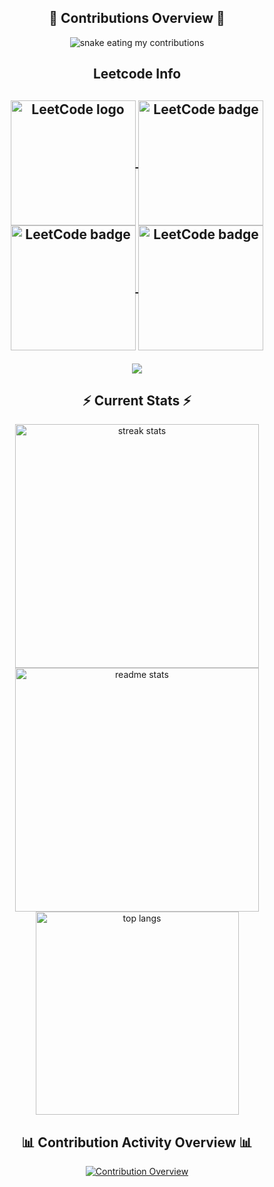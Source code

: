 <div align="center"> 
  <h2>🐍 Contributions Overview 🐍</h2>
  <img alt="snake eating my contributions" src="https://raw.githubusercontent.com/92kareeem/92kareeem/output/github-contribution-grid-snake.svg" />
</div>

<h2 align="center">Leetcode Info<h2>  
<p align="center">
  <a href="https://leetcode.com/92kareeem/" target="_blank">
    <img align="center" src="https://assets.leetcode.com/static_assets/marketing/2024-50-lg.png" alt="LeetCode logo" height="200" width="200" />
  </a>
  <a href="https://leetcode.com/92kareeem/" target="_blank">
    <img align="center" src="https://leetcode.com/static/images/badges/dcc-2024-9.png" alt="LeetCode badge" height="200" width="200" />
  </a>
  <a href="https://leetcode.com/92kareeem/" target="_blank">
    <img align="center" src="https://leetcode.com/static/images/badges/dcc-2024-8.png" alt="LeetCode badge" height="200" width="200" />
  </a>
  <a href="https://leetcode.com/92kareeem/" target="_blank">
    <img align="center" src="https://assets.leetcode.com/static_assets/marketing/2024-100.gif" alt="LeetCode badge" height="200" width="200" />
  </a>
</p>

<p align="center">
  <img align=top flex-grow=1 src="https://leetcard.jacoblin.cool/92kareeem?theme=dark&font=Nunito&ext=heatmap" />  
</p>

<h2 align="center">⚡ Current Stats ⚡</h2>
<div align=center>
  <img width=390 src="https://streak-stats.demolab.com/?user=92kareeem&count_private=true&theme=react&border_radius=10" alt="streak stats"/>
  <img width=390 src="https://github-readme-stats.vercel.app/api?username=92kareeem&show_icons=true&theme=react&rank_icon=github&border_radius=10" alt="readme stats" />
  <img width=325 align="center" src="https://github-readme-stats.vercel.app/api/top-langs/?username=92kareeem&hide=HTML&langs_count=8&layout=compact&theme=react&border_radius=10&size_weight=0.5&count_weight=0.5&exclude_repo=github-readme-stats" alt="top langs" />
</div>

<div align="center"> 
  <h2>📊 Contribution Activity Overview 📊</h2>
  <p align="center">
    <a href="https://github.com/92kareeem" target="_blank">
      <img src="https://github-readme-activity-graph.cyclic.app/graph?username=92kareeem&theme=react-dark" alt="Contribution Overview" />
    </a>
  </p>
</div>
